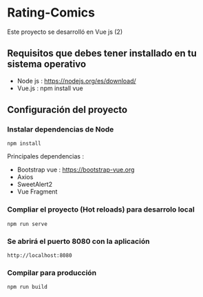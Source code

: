 # Rating-Comics

Este proyecto se desarrolló en Vue js (2)

## Requisitos que debes tener installado en tu sistema operativo

- Node js : https://nodejs.org/es/download/
- Vue.js : npm install vue

## Configuración del proyecto

### Instalar dependencias de Node

```
npm install
```

Principales dependencias :

- Bootstrap vue : https://bootstrap-vue.org
- Axios
- SweetAlert2
- Vue Fragment

### Compliar el proyecto (Hot reloads) para desarrolo local

```
npm run serve
```

### Se abrirá el puerto 8080 con la aplicación

```
http://localhost:8080
```

### Compilar para producción

```
npm run build
```
